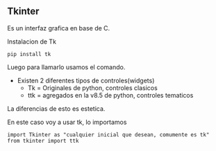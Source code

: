 ## Tkinter 

Es un interfaz grafica en base de C.

Instalacion de Tk

    pip install tk

Luego para llamarlo usamos el comando.

- Existen 2 diferentes tipos de controles(widgets)
    - Tk = Originales de python, controles clasicos
    - ttk = agregados en la v8.5 de python, controles tematicos

La diferencias de esto es estetica.

En este caso voy a usar tk, lo importamos

    import Tkinter as "cualquier inicial que desean, comumente es tk"
    from tkinter import ttk






